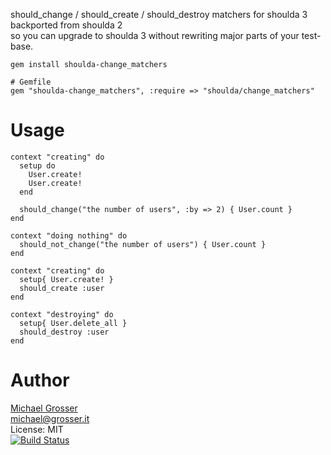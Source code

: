 should_change / should_create / should_destroy matchers for shoulda 3 backported from shoulda 2<br/>
so you can upgrade to shoulda 3 without rewriting major parts of your test-base.

    gem install shoulda-change_matchers

    # Gemfile
    gem "shoulda-change_matchers", :require => "shoulda/change_matchers"

Usage
=====

<!-- example -->
    context "creating" do
      setup do
        User.create!
        User.create!
      end

      should_change("the number of users", :by => 2) { User.count }
    end

    context "doing nothing" do
      should_not_change("the number of users") { User.count }
    end

    context "creating" do
      setup{ User.create! }
      should_create :user
    end

    context "destroying" do
      setup{ User.delete_all }
      should_destroy :user
    end
<!-- example -->


Author
======
[Michael Grosser](http://grosser.it)<br/>
michael@grosser.it<br/>
License: MIT<br/>
[![Build Status](https://secure.travis-ci.org/grosser/shoulda_change_matchers.png)](http://travis-ci.org/grosser/shoulda_change_matchers)
